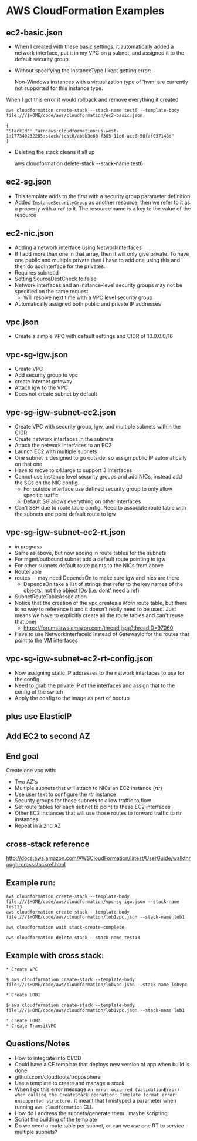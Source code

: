 # AWS CloudFormation Examples
## ec2-basic.json
* When I created with these basic settings, it automatically added a network interface, put it in my VPC on a subnet, and assigned it to the default security group.
* Without specifying the InstanceType I kept getting error:

    Non-Windows instances with a virtualization type of 'hvm' are currently not supported for this instance type.

When I got this error it would rollback and remove everything it created

    aws cloudformation create-stack --stack-name test6 --template-body file:///$HOME/code/aws/cloudformation/ec2-basic.json

    {
    "StackId": "arn:aws:cloudformation:us-west-1:177340232285:stack/test6/abbb3e60-f305-11e6-acc6-50faf037148d"
    }

* Deleting the stack cleans it all up

    aws cloudformation delete-stack --stack-name test6

## ec2-sg.json
* This template adds to the first with a security group parameter definition
* Added `InstanceSecurityGroup` as another resource, then we refer to it as a property with a `ref` to it.  The resource name is a key to the value of the resource

## ec2-nic.json
* Adding a network interface using NetworkInterfaces
* If I add more than one in that array, then it will only give private.  To have one public and multiple private then I have to add one using this and then do addInterface for the privates.
* Requires subnetId
* Setting SourceDestCheck to false
* Network interfaces and an instance-level security groups may not be specified on the same request
    * Will resolve next time with a VPC level security group
* Automatically assigned both public and private IP addresses

## vpc.json
* Create a simple VPC with default settings and CIDR of 10.0.0.0/16

## vpc-sg-igw.json
* Create VPC
* Add security group to vpc
* create internet gateway
* Attach igw to the VPC
* Does not create subnet by default

## vpc-sg-igw-subnet-ec2.json
* Create VPC with security group, igw, and multiple subnets within the CIDR
* Create network interfaces in the subnets
* Attach the network interfaces to an EC2
* Launch EC2 with multiple subnets
* One subnet is designed to go outside, so assign public IP automatically on that one
* Have to move to c4.large to support 3 interfaces
* Cannot use instance level security groups and add NICs, instead add the SGs on the NIC config
    * For outside interface use defined security group to only allow specific traffic
    * Default SG allows everything on other interfaces
* Can't SSH due to route table config.  Need to associate route table with the subnets and point default route to igw

## vpc-sg-igw-subnet-ec2-rt.json
* *in progress*
* Same as above, but now adding in route tables for the subnets
* For mgmt/outbound subnet add a default route pointing to igw
* For other subnets default route points to the NICs from above
* RouteTable
* routes -- may need DependsOn to make sure igw and nics are there
    * DependsOn take a list of strings that refer to the key names of the objects, not the object IDs (i.e. dont' need a ref)
* SubnetRouteTableAssociation
* Notice that the creation of the vpc creates a *Main* route table, but there is no way to reference it and it doesn't really need to be used.  Just means we have to explicitly create all the route tables and can't reuse that onej
    * https://forums.aws.amazon.com/thread.jspa?threadID=97060
* Have to use NetworkInterfaceId instead of GatewayId for the routes that point to the VM interfaces


## vpc-sg-igw-subnet-ec2-rt-config.json
* Now assigning static IP addresses to the network interfaces to use for the config
* Need to grab the private IP of the interfaces and assign that to the config of the switch
* Apply the config to the image as part of bootup


## plus use ElasticIP
## Add EC2 to second AZ
## End goal
Create one vpc with:
* Two AZ's
* Multiple subnets that will attach to NICs an EC2 instance (*rtr*)
* Use user text to configure the *rtr* instance
* Security groups for those subnets to allow traffic to flow
* Set route tables for each subnet to point to these EC2 interfaces
* Other EC2 instances that will use those routes to forward traffic to rtr instances
* Repeat in a 2nd AZ 


## cross-stack reference
http://docs.aws.amazon.com/AWSCloudFormation/latest/UserGuide/walkthrough-crossstackref.html

## Example run:

    aws cloudformation create-stack --template-body file:///$HOME/code/aws/cloudformation/vpc-sg-igw.json --stack-name test13
    aws cloudformation create-stack --template-body file:///$HOME/code/aws/cloudformation/lob1vpc.json --stack-name lob1

    aws cloudformation wait stack-create-complete

    aws cloudformation delete-stack --stack-name test13

## Example with cross stack:
    * Create VPC

    $ aws cloudformation create-stack --template-body file:///$HOME/code/aws/cloudformation/lobvpc.json --stack-name lobvpc

    * Create LOB1

    $ aws cloudformation create-stack --template-body file:///$HOME/code/aws/cloudformation/lob1vpc.json --stack-name lob1

    * Create LOB2
    * Create TransitVPC

## Questions/Notes
* How to integrate into CI/CD
* Could have a CF template that deploys new version of app when build is done
* github.com/cloudtools/troposphere
* Use a template to create and manage a *stack*
* When I go this error message `An error occurred (ValidationError) when calling the CreateStack operation: Template format error: unsupported structure.` it meant that I mistyped a parameter when running `aws cloudformation` CLI.  
* How do I address the subnets/generate them.. maybe scripting
* Script the building of the template
* Do we need a route table per subnet, or can we use one RT to service multiple subnets?  
